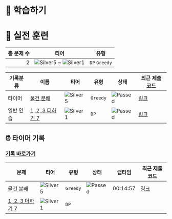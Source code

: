 # 📖 학습하기

# 🥇 실전 훈련
|총 문제 수|티어|유형|
|---:|---|---|
|2|![Silver5][s5] ~ ![Silver1][s1]|`DP` `Greedy`|

|기록분류|이름|티어|유형|상태|최근 제출 코드|
|---|---|---|---|---|---|
|타이머|[물건 분배](https://www.codetree.ai/training-field/search/problems/distribution-of-goods)|![Silver5][s5]|`Greedy`|![Passed][passed]|[링크](https://github.com/cnsejr2/codetree-TILs/blob/main/241217/%EB%AC%BC%EA%B1%B4%20%EB%B6%84%EB%B0%B0/distribution-of-goods.java)|
|일반 연습|[1, 2, 3 더하기 7](https://www.codetree.ai/training-field/search/problems/1,-2,-3-plus-7)|![Silver1][s1]|`DP`|![Passed][passed]|[링크](https://github.com/cnsejr2/codetree-TILs/blob/main/241217/1%2C%202%2C%203%20%EB%8D%94%ED%95%98%EA%B8%B0%207/1-2-3-plus-7.java)|


## ⏰ 타이머 기록
### [기록 바로가기](https://www.codetree.ai/training-field/my-records/timer/11114)

|문제|티어|유형|상태|랩타임|최근 제출 코드|
|---|---|---|---|---|---|
[물건 분배](https://www.codetree.ai/training-field/search/problems/distribution-of-goods)|![Silver5][s5]|`Greedy`|![Passed][passed]|00:14:57|[링크](https://github.com/cnsejr2/codetree-TILs/blob/main/241217/%EB%AC%BC%EA%B1%B4%20%EB%B6%84%EB%B0%B0/distribution-of-goods.java)|
[1, 2, 3 더하기 7](https://www.codetree.ai/training-field/search/problems/1,-2,-3-plus-7)|![Silver1][s1]|`DP`||||












[b5]: https://img.shields.io/badge/Bronze_5-%235D3E31.svg
[b4]: https://img.shields.io/badge/Bronze_4-%235D3E31.svg
[b3]: https://img.shields.io/badge/Bronze_3-%235D3E31.svg
[b2]: https://img.shields.io/badge/Bronze_2-%235D3E31.svg
[b1]: https://img.shields.io/badge/Bronze_1-%235D3E31.svg
[s5]: https://img.shields.io/badge/Silver_5-%23394960.svg
[s4]: https://img.shields.io/badge/Silver_4-%23394960.svg
[s3]: https://img.shields.io/badge/Silver_3-%23394960.svg
[s2]: https://img.shields.io/badge/Silver_2-%23394960.svg
[s1]: https://img.shields.io/badge/Silver_1-%23394960.svg
[g5]: https://img.shields.io/badge/Gold_5-%23FFC433.svg
[g4]: https://img.shields.io/badge/Gold_4-%23FFC433.svg
[g3]: https://img.shields.io/badge/Gold_3-%23FFC433.svg
[g2]: https://img.shields.io/badge/Gold_2-%23FFC433.svg
[g1]: https://img.shields.io/badge/Gold_1-%23FFC433.svg
[p5]: https://img.shields.io/badge/Platinum_5-%2376DDD8.svg
[p4]: https://img.shields.io/badge/Platinum_4-%2376DDD8.svg
[p3]: https://img.shields.io/badge/Platinum_3-%2376DDD8.svg
[p2]: https://img.shields.io/badge/Platinum_2-%2376DDD8.svg
[p1]: https://img.shields.io/badge/Platinum_1-%2376DDD8.svg
[passed]: https://img.shields.io/badge/Passed-%23009D27.svg
[failed]: https://img.shields.io/badge/Failed-%23D24D57.svg
[easy]: https://img.shields.io/badge/쉬움-%235cb85c.svg?for-the-badge
[medium]: https://img.shields.io/badge/보통-%23FFC433.svg?for-the-badge
[hard]: https://img.shields.io/badge/어려움-%23D24D57.svg?for-the-badge